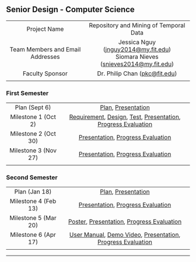 ## Senior Design - Computer Science

|  |  |
| :---: | :---: |
| Project Name | Repository and Mining of Temporal Data |
| Team Members and Email Addresses | Jessica Nguy     (jnguy2014@my.fit.edu) <br/> Siomara Nieves     (snieves2014@my.fit.edu) |
| Faculty Sponsor | Dr. Philip Chan     (pkc@fit.edu) |
|  |  |



### First Semester 

|  |  |
| :---: | :---: |
| Plan (Sept 6) | [Plan](https://jlnguy.github.io/RepoMining/seniorDesignDocs/Project%20Plan.pdf), [Presentation](https://jlnguy.github.io/RepoMining/seniorDesignDocs/Project%20Plan%20Presentation.pdf) | 
| Milestone 1 (Oct 2) | [Requirement](https://jlnguy.github.io/RepoMining/seniorDesignDocs/Requirement%20Document.pdf), [Design](), [Test](https://jlnguy.github.io/RepoMining/seniorDesignDocs/Test%20Plan.pdf), [Presentation](), [Progress Evaluation](https://jlnguy.github.io/RepoMining/seniorDesignDocs/Milestone%20Evaluation%201.pdf) |
| Milestone 2 (Oct 30) | [Presentation](), [Progress Evaluation]() |
| Milestone 3 (Nov 27) | [Presentation](), [Progress Evaluation]() |
|  |  |



### Second Semester

|  |  |
| :---: | :---: |
| Plan (Jan 18) | [Plan](), [Presentation]() |
| Milestone 4 (Feb 13) | [Presentation](), [Progress Evaluation]() |
| Milestone 5 (Mar 20) | [Poster](), [Presentation](), [Progress Evaluation]() |
| Milestone 6 (Apr 17) | [User Manual](), [Demo Video](), [Presentation](), [Progress Evaluation]() |
|  |  |

 

*** 
